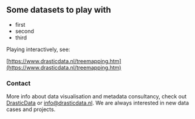 ## Some datasets to play with

- first
- second
- third


Playing interactively, see:

[https://www.drasticdata.nl/treemapping.htm](https://www.drasticdata.nl/treemapping.htm)


### Contact

More info about data visualisation and metadata consultancy, check out [DrasticData](https://www.drasticdata.nl) or [info@drasticdata.nl](mailto://info@drasticdata.nl). We are always interested in new data cases and projects.
